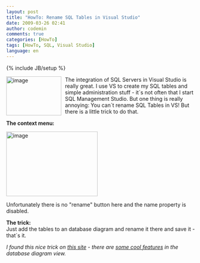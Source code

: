 ```yaml
---
layout: post
title: "HowTo: Rename SQL Tables in Visual Studio"
date: 2009-03-26 02:41
author: codemin
comments: true
categories: [HowTo]
tags: [HowTo, SQL, Visual Studio]
language: en
---
```

{% include JB/setup %}
<p><a href="http://code-inside.de/blog-in/wp-content/uploads/image79.png"><img style="border-top-width: 0px; border-left-width: 0px; border-bottom-width: 0px; margin: 0px 10px 0px 0px; border-right-width: 0px" height="104" alt="image" src="http://code-inside.de/blog-in/wp-content/uploads/image-thumb90.png" width="147" align="left" border="0" /></a>The integration of SQL Servers in Visual Studio is really great. I use VS to create my SQL tables and simple administration stuff - it&#180;s not often that I start SQL Management Studio. But one thing is really annoying: You can&#180;t rename SQL Tables in VS! But there is a little trick to do that.</p> 
<!--more-->
  <p><strong>The context menu:</strong></p>  <p><a href="http://code-inside.de/blog-in/wp-content/uploads/image80.png"><img style="border-top-width: 0px; border-left-width: 0px; border-bottom-width: 0px; border-right-width: 0px" height="172" alt="image" src="http://code-inside.de/blog-in/wp-content/uploads/image-thumb95.png" width="244" border="0" /></a> </p>  <p>Unfortunately there is no &quot;rename&quot; button here and the name property is disabled.</p>  <p><strong>The trick:</strong>     <br />Just add the tables to an database diagram and rename it there and save it - that&#180;s it.</p>  <p><em>I found this nice trick on <a href="http://www.bbits.co.uk/blog/archive/2006/03/15/7660.aspx">this site</a> - there are <a href="http://code-inside.de/blog-in/2009/02/20/howto-create-sql-table-relationships-via-dragndrop/">some cool features</a> in the database diagram view. </em></p>
